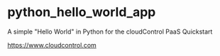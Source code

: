 python_hello_world_app
======================

A simple "Hello World" in Python for the cloudControl PaaS Quickstart

https://www.cloudcontrol.com
